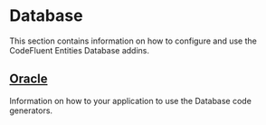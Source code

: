 # Database

This section contains information on how to configure and use the CodeFluent Entities Database addins.

## [Oracle](addins/database.md)

Information on how to your application to use the Database code generators.